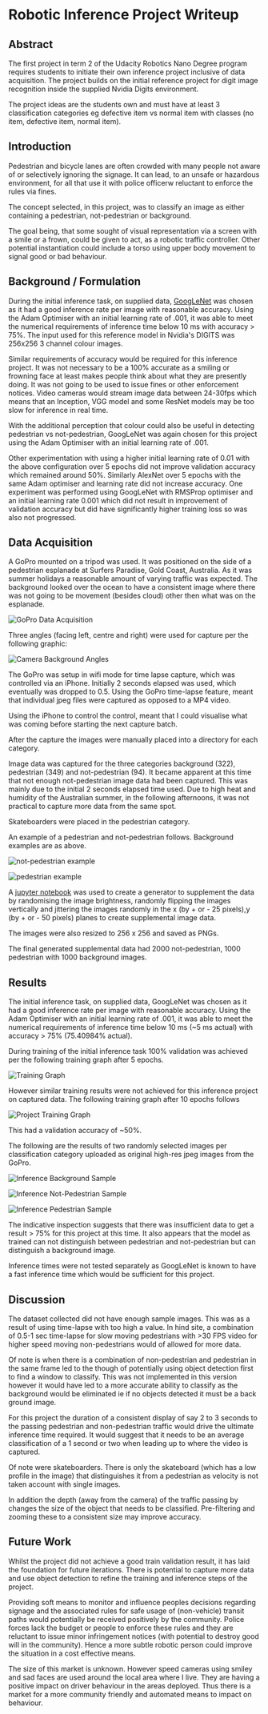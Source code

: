 # Robotic Inference Project Writeup

[//]: # (Written by Nick Hortovanyi Jan 29th 2018)

## Abstract
The first project in term 2 of the Udacity Robotics Nano Degree program requires students to initiate their own inference project inclusive of data acquisition. The project builds on the initial reference project for digit image recognition inside the supplied Nvidia Digits environment.

The project ideas are the students own and must have at least 3 classification categories eg defective item vs normal item with classes (no item, defective item, normal item).  
## Introduction
Pedestrian and bicycle lanes are often crowded with many people not aware of or selectively ignoring the signage. It can lead, to an unsafe or hazardous environment, for all that use it with police officerw reluctant to enforce the rules via fines.

The concept selected, in this project, was to classify an image as either containing a pedestrian, not-pedestrian or background.

The goal being, that some sought of visual representation via a screen with a smile or a frown, could be given to act, as a robotic traffic controller. Other potential instantiation could include a torso using upper body movement to signal good or bad behaviour.
 
## Background / Formulation
During the initial inference task, on supplied data, [GoogLeNet](https://www.cs.unc.edu/~wliu/papers/GoogLeNet.pdf) was chosen as it had a good inference rate per image with reasonable accuracy. Using the Adam Optimiser with an initial learning rate of .001, it was able to meet the numerical requirements of inference time below 10 ms with accuracy > 75%. The input used for this reference model in Nvidia's DIGITS was 256x256 3 channel colour images.

Similar requirements of accuracy would be required for this inference project. It was not necessary to be a 100% accurate as a smiling or frowning face at least makes people think about what they are presently doing. It was not going to be used to issue fines or other enforcement notices. Video cameras would stream image data between 24-30fps which means that an Inception, VGG model and some ResNet models may be too slow for inference in real time. 

With the additional perception that colour could also be useful in detecting pedestrian vs not-pedestrian, GoogLeNet was again chosen for this project using the Adam Optimiser with an initial learning rate of .001.

Other experimentation with using a higher initial learning rate of 0.01 with the above configuration over 5 epochs did not improve validation accuracy which remained around 50%. Similarly AlexNet over 5 epochs with the same Adam optimiser and learning rate did not increase accuracy. One experiment was performed using GoogLeNet with RMSProp optimiser and an initial learning rate 0.001 which did not result in improvement of validation accuracy but did have significantly higher training loss so was also not progressed.


## Data Acquisition
A GoPro mounted on a tripod was used. It was positioned on the side of a pedestrian esplanade at Surfers Paradise, Gold Coast, Australia. As it was summer holidays a reasonable amount of varying traffic was expected. The background looked over the ocean to have a consistent image where there was not going to be movement (besides cloud) other then what was on the esplanade.

![GoPro Data Acquisition](https://github.com/hortovanyi/RoboND-inference-project/blob/master/output/IMG_0987.jpg?raw=true) 

Three angles (facing left, centre and right) were used for capture per the following graphic:

![Camera Background Angles](https://github.com/hortovanyi/RoboND-inference-project/blob/master/output/camera%20background%20angles.png?raw=true)

The GoPro was setup in wifi mode for time lapse capture, which was controlled via an iPhone. Initially 2 seconds elapsed was used, which eventually was dropped to 0.5. Using the GoPro time-lapse feature, meant that individual jpeg files were captured as opposed to a MP4 video.

Using the iPhone to control the control, meant that I could visualise what was coming before starting the next capture batch. 

After the capture the images were manually placed into a directory for each category.

Image data was captured for the three categories  background (322), pedestrian (349) and not-pedestrian (94).  It became apparent at this time that not enough not-pedestrian image data had been captured. This was mainly due to the initial 2 seconds elapsed time used. Due to high heat and humidity of the Australian summer, in the following afternoons, it was not practical to capture more data from the same spot.

Skateboarders were placed in the pedestrian category.

An example of a pedestrian and not-pedestrian follows. Background examples are as above.

![not-pedestrian example](https://github.com/hortovanyi/RoboND-inference-project/blob/master/output/G0420865.JPG?raw=true)

![pedestrian example](https://github.com/hortovanyi/RoboND-inference-project/blob/master/output/G0320425.JPG?raw=true)

A [jupyter notebook](https://github.com/hortovanyi/RoboND-inference-project/blob/master/notebooks/jitter_and_perturb_images.ipynb) was used to create a generator to supplement the data by randomising the image brightness, randomly flipping the images vertically and jittering the images randomly
 in the x (by + or - 25 pixels),y (by + or - 50 pixels) planes to create supplemental image data.

The images were also resized to 256 x 256 and saved as PNGs.

The final generated supplemental data had 2000 not-pedestrian, 1000 pedestrian with 1000 background images.
 
## Results
The initial inference task, on supplied data, GoogLeNet was chosen as it had a good inference rate per image with reasonable accuracy. Using the Adam Optimiser with an initial learning rate of .001, it was able to meet the numerical requirements of inference time below 10 ms (~5 ms actual) with accuracy > 75% (75.40984% actual).

During training of the initial inference task 100% validation was achieved per the following training graph after 5 epochs.

![Training Graph](https://github.com/hortovanyi/RoboND-inference-project/blob/master/output/training_graph.png?raw=true)

However similar training results were not achieved for this inference project on captured data. The following training graph after 10 epochs follows

![Project Training Graph](https://github.com/hortovanyi/RoboND-inference-project/blob/master/output/GoogLeNet_Adam_0_001_-_Large_graph.png?raw=true)

This had a validation accuracy of ~50%.

The following are the results of two randomly selected images per classification category uploaded as original high-res jpeg images from the GoPro.

![Inference Background Sample](https://github.com/hortovanyi/RoboND-inference-project/blob/master/output/inference_background.png?raw=true) 

![Inference Not-Pedestrian Sample](https://github.com/hortovanyi/RoboND-inference-project/blob/master/output/inference_not_pedestrian.png?raw=true)

![Inference Pedestrian Sample](https://github.com/hortovanyi/RoboND-inference-project/blob/master/output/inference_pedestrian.png?raw=true)

The indicative inspection suggests that there was insufficient data to get a result > 75% for this project at this time. It also appears that the model as trained can not distinguish between pedestrian and not-pedestrian but can distinguish a background image.

Inference times were not tested separately as GoogLeNet is known to have a fast inference time which would be sufficient for this project.

## Discussion
The dataset collected did not have enough sample images. This was as a result of using time-lapse with too high a value. In hind site, a combination of 0.5-1 sec time-lapse for slow moving pedestrians with >30 FPS video for higher speed moving non-pedestrians would of allowed for more data. 

Of note is when there is a combination of non-pedestrian and pedestrian in the same frame led to the though of potentially using object detection first to find a window to classify. This was not implemented in this version however it would have led to a more accurate ability to classify as the background would be eliminated ie if no objects detected it must be a back ground image.

For this project the duration of a consistent display of say 2 to 3 seconds to the passing pedestrian and non-pedestrian traffic would drive the ultimate inference time required. It would suggest that it needs to be an average classification of a  1 second or two when leading up to where the video is captured.

Of note were skateboarders. There is only the skateboard (which has a low profile in the image) that distinguishes it from a pedestrian as velocity is not taken account with single images.

In addition the depth (away from the camera) of the traffic passing by changes the size of the object that needs to be classified. Pre-filtering and zooming these to a consistent size may improve accuracy.

[//]: # (Written by Nick Hortovanyi Jan 29th 2018)

## Future Work

Whilst the project did not achieve a good train validation result, it has laid the foundation for future iterations. There is potential to capture more data and use object detection to refine the training and inference steps of the project. 

Providing soft means to monitor and influence peoples decisions regarding signage and the associated rules for safe usage of (non-vehicle) transit paths would potentially be received positively by the community. Police forces lack the budget or people to enforce these rules and they are reluctant to issue minor infringement notices (with potential to destroy good will in the community). Hence a more subtle robotic person could improve the situation in a cost effective means.

The size of this market is unknown. However speed cameras using smiley and sad faces are used around the local area where I live. They are having a positive impact on driver behaviour in the areas deployed. Thus there is a market for a more community friendly and automated means to impact on behaviour.
